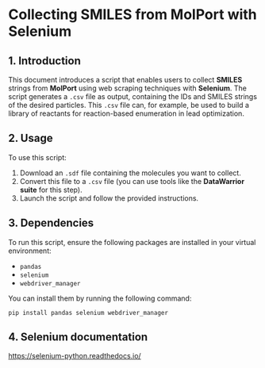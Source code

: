 # Collecting SMILES from MolPort with Selenium

## 1. Introduction
This document introduces a script that enables users to collect **SMILES** strings from **MolPort** using web scraping techniques with **Selenium**. The script generates a `.csv` file as output, containing the IDs and SMILES strings of the desired particles. This `.csv` file can, for example, be used to build a library of reactants for reaction-based enumeration in lead optimization.

## 2. Usage
To use this script:
1. Download an `.sdf` file containing the molecules you want to collect.
2. Convert this file to a `.csv` file (you can use tools like the **DataWarrior suite** for this step).
3. Launch the script and follow the provided instructions.

## 3. Dependencies
To run this script, ensure the following packages are installed in your virtual environment:
- `pandas`
- `selenium`
- `webdriver_manager`

You can install them by running the following command:
```bah
pip install pandas selenium webdriver_manager
```

## 4. Selenium documentation
https://selenium-python.readthedocs.io/
